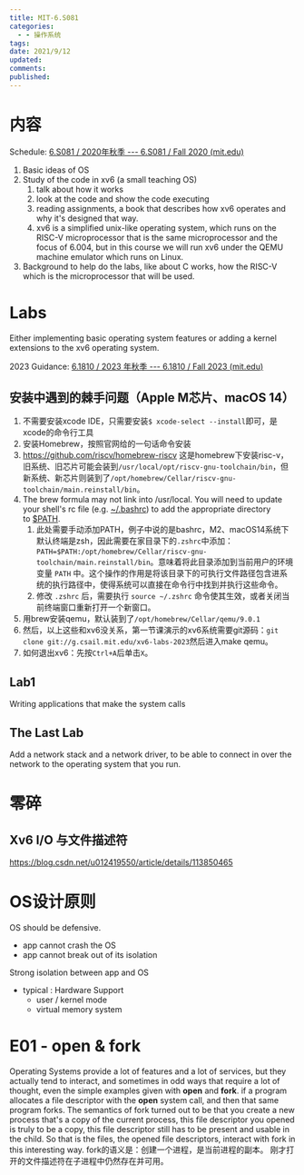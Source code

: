```yaml
---
title: MIT-6.S081
categories:
  - - 操作系统
tags: 
date: 2021/9/12
updated: 
comments: 
published:
---
```

# 内容

Schedule: [6.S081 / 2020年秋季 --- 6.S081 / Fall 2020 (mit.edu)](https://pdos.csail.mit.edu/6.828/2020/schedule.html)
1. Basic ideas of OS
2. Study of the code in xv6 (a small teaching OS)
    1. talk about how it works
    2. look at the code and show the code executing
    3. reading assignments, a book that describes how xv6 operates and why it's designed that way.
    4. xv6 is a simplified unix-like operating system, which runs on the RISC-V microprocessor that is the same microprocessor and the focus of 6.004, but in this course we will run xv6 under the QEMU machine emulator which runs on Linux.
3. Background to help do the labs, like about C works, how the RISC-V which is the microprocessor that will be used.
# Labs

Either implementing basic operating system features or adding a kernel extensions to the xv6 operating system.

2023 Guidance: [6.1810 / 2023 年秋季 --- 6.1810 / Fall 2023 (mit.edu)](https://pdos.csail.mit.edu/6.828/2023/tools.html)
## 安装中遇到的棘手问题（Apple M芯片、macOS 14）

1. 不需要安装xcode IDE，只需要安装`$ xcode-select --install`即可，是xcode的命令行工具
2. 安装Homebrew，按照官网给的一句话命令安装
3. https://github.com/riscv/homebrew-riscv 这是homebrew下安装risc-v，旧系统、旧芯片可能会装到`/usr/local/opt/riscv-gnu-toolchain/bin`，但新系统、新芯片则装到了`/opt/homebrew/Cellar/riscv-gnu-toolchain/main.reinstall/bin`。
4. The brew formula may not link into /usr/local. You will need to update your shell's rc file (e.g. [~/.bashrc](https://www.gnu.org/software/bash/manual/html_node/Bash-Startup-Files.html)) to add the appropriate directory to [$PATH](http://www.linfo.org/path_env_var.html).
    1. 此处需要手动添加PATH，例子中说的是bashrc，M2、macOS14系统下默认终端是zsh，因此需要在家目录下的`.zshrc`中添加：`PATH=$PATH:/opt/homebrew/Cellar/riscv-gnu-toolchain/main.reinstall/bin`。意味着将此目录添加到当前用户的环境变量 `PATH` 中。这个操作的作用是将该目录下的可执行文件路径包含进系统的执行路径中，使得系统可以直接在命令行中找到并执行这些命令。
    2. 修改 `.zshrc` 后，需要执行 `source ~/.zshrc` 命令使其生效，或者关闭当前终端窗口重新打开一个新窗口。
5. 用brew安装qemu，默认装到了`/opt/homebrew/Cellar/qemu/9.0.1`
6. 然后，以上这些和xv6没关系，第一节课演示的xv6系统需要git源码：`git clone git://g.csail.mit.edu/xv6-labs-2023`然后进入make qemu。
7. 如何退出xv6：先按`Ctrl+A`后单击`X`。
## Lab1

Writing applications that make the system calls
## The Last Lab

Add a network stack and a network driver, to be able to connect in over the network to the operating system that you run.
# 零碎

## Xv6 I/O 与文件描述符

https://blog.csdn.net/u012419550/article/details/113850465

# OS设计原则

OS should be defensive.
- app cannot crash the OS
- app cannot break out of its isolation

Strong isolation between app and OS
- typical : Hardware Support
    - user / kernel mode
    - virtual memory system
# E01 - open & fork

Operating Systems provide a lot of features and a lot of services, but they actually tend to interact, and sometimes in odd ways that require a lot of thought, even the simple examples given with **open** and **fork**.
if a program allocates a file descriptor with the **open** system call, and then that same program forks.
The semantics of fork turned out to be that you create a new process that's a copy of the current process, this file descriptor you opened is truly to be a copy, this file descriptor still has to be present and usable in the child. So that is the files, the opened file descriptors, interact with fork in this interesting way. 
fork的语义是：创建一个进程，是当前进程的副本。
刚才打开的文件描述符在子进程中仍然存在并可用。